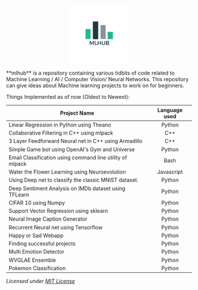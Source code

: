 
<p align="center"><img src="mlhub.png" height="160px;", width=auto/></p>
**mlhub** is a repository containing various tidbits of code related to Machine Learning / AI / Computer Vision/ Neural Networks. This repository can give ideas about Machine learning projects to work on for beginners. 

Things Implemented as of now (Oldest to Newest):



| Project Name        | Language used|
 ------------- |:-------------:|
| Linear Regression in Python using Theano     | Python |
| Collaborative Filtering in C++ using mlpack      | C++      |  
| 3 Layer Feedforward Neural net in C++ using Armadillo | C++      |
| Simple Game bot using OpenAI's Gym and Universe | Python      |    
| Email Classification using command line utility of mlpack | Bash     |    
| Water the Flower Learning using Neuroevolution | Javascript     |    
| Using Deep net to classify the classic MNIST dataset. | Python      |    
| Deep Sentiment Analysis on IMDb dataset using TFLearn | Python      |
| CIFAR 10 using Numpy | Python      |
| Support Vector Regression using sklearn | Python      |  
|Neural Image Caption Generator     | Python |
|Recurrent Neural net using Tensorflow     | Python |  
| Happy or Sad Webapp                      | Python  |
| Finding successful projects                      | Python  |
| Multi Emotion Detector | Python |
| WVGLAE Ensemble        | Python |
| Pokemon Classification       | Python |

*Licensed under [MIT License](https://github.com/sethuiyer/mlhub/blob/master/LICENSE.md)*

